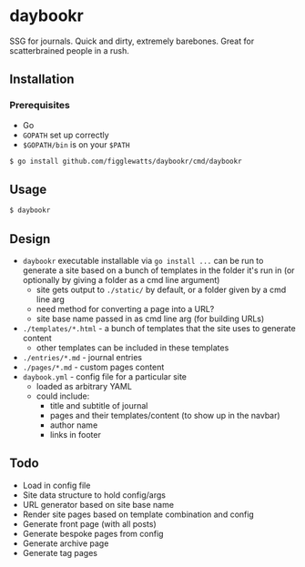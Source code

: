 # daybookr
SSG for journals. Quick and dirty, extremely barebones. Great for scatterbrained people in a rush.

## Installation
### Prerequisites
- Go
- `GOPATH` set up correctly
- `$GOPATH/bin` is on your `$PATH`

```bash
$ go install github.com/figglewatts/daybookr/cmd/daybookr
```

## Usage
```bash
$ daybookr
```

## Design
- `daybookr` executable installable via `go install ...` can be run to generate a site based on a bunch of templates in the folder it's run in (or optionally by giving a folder as a cmd line argument)
    - site gets output to `./static/` by default, or a folder given by a cmd line arg
    - need method for converting a page into a URL?
    - site base name passed in as cmd line arg (for building URLs)
- `./templates/*.html` - a bunch of templates that the site uses to generate content
    - other templates can be included in these templates
- `./entries/*.md` - journal entries
- `./pages/*.md` - custom pages content
- `daybook.yml` - config file for a particular site
    - loaded as arbitrary YAML
    - could include:
        - title and subtitle of journal
        - pages and their templates/content (to show up in the navbar)
        - author name
        - links in footer

## Todo
- Load in config file
- Site data structure to hold config/args
- URL generator based on site base name
- Render site pages based on template combination and config
- Generate front page (with all posts)
- Generate bespoke pages from config
- Generate archive page
- Generate tag pages